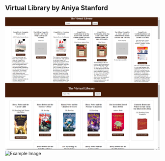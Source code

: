 ## Virtual Library by Aniya Stanford
![Example Image](images/example.png)
![Example Image](images/example_two.png)
![Example Image](images/example_three.png)



